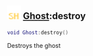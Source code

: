 ## <img src="../../.gitbook/assets/shared.png" width="32" height="32" /> [Ghost](../ghost/README.md):destroy

```lua
void Ghost:destroy()
```

Destroys the ghost
